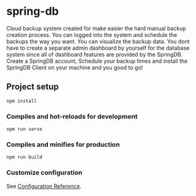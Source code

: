 # spring-db

Cloud backup system created for make easier the  hard manual backup creation process. You can logged into the system and schedule the backups the way you want. You can visualize the backup data. You dont have to create a separate admin dashboard by yourself for the database system since all of dashboard features are provided by the SpringDB. Create a SpringDB account, Schedule your backup times and install the SpringDB Client on your machine and you good to go! 

## Project setup
```
npm install
```

### Compiles and hot-reloads for development
```
npm run serve
```

### Compiles and minifies for production
```
npm run build
```

### Customize configuration
See [Configuration Reference](https://cli.vuejs.org/config/).
